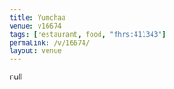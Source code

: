 ```yaml
---
title: Yumchaa
venue: v16674
tags: [restaurant, food, "fhrs:411343"]
permalink: /v/16674/
layout: venue
---
```

null